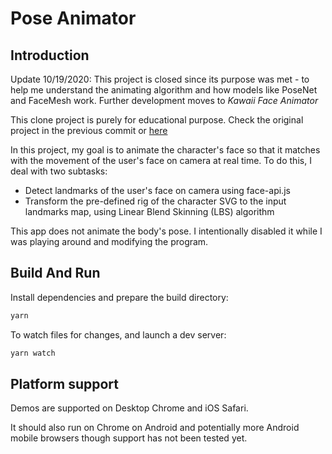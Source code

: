# Pose Animator

## Introduction

Update 10/19/2020: This project is closed since its purpose was met - to help me understand the animating algorithm and how models like PoseNet and FaceMesh work. Further development moves to *Kawaii Face Animator*

This clone project is purely for educational purpose. Check the original project in the previous commit or [here](https://github.com/yemount/pose-animator)

In this project, my goal is to animate the character's face so that it matches with the movement of the user's face on camera at real time. To do this, I deal with two subtasks:

- Detect landmarks of the user's face on camera using face-api.js
- Transform the pre-defined rig of the character SVG to the input landmarks map, using Linear Blend Skinning (LBS) algorithm

This app does not animate the body's pose. I intentionally disabled it while I was playing around and modifying the program.

## Build And Run

Install dependencies and prepare the build directory:

```sh
yarn
```

To watch files for changes, and launch a dev server:

```sh
yarn watch
```

## Platform support

Demos are supported on Desktop Chrome and iOS Safari.

It should also run on Chrome on Android and potentially more Android mobile browsers though support has not been tested yet.